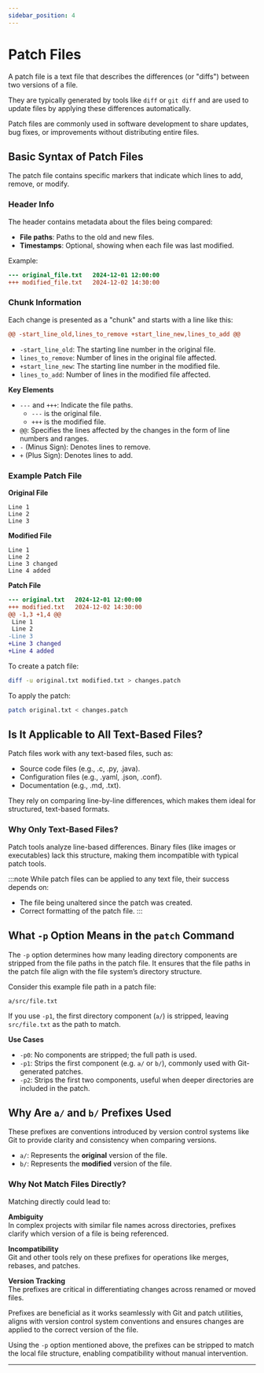 ```yaml
---
sidebar_position: 4
---
```


# Patch Files

A patch file is a text file that describes the differences (or "diffs") between two versions of a file.

They are typically generated by tools like `diff` or `git diff` and are used to update files by applying these differences automatically.

Patch files are commonly used in software development to share updates, bug fixes, or improvements without distributing entire files.

## Basic Syntax of Patch Files

The patch file contains specific markers that indicate which lines to add, remove, or modify.

### Header Info

The header contains metadata about the files being compared:
- **File paths**: Paths to the old and new files.  
- **Timestamps**: Optional, showing when each file was last modified.

Example:

```diff
--- original_file.txt   2024-12-01 12:00:00
+++ modified_file.txt   2024-12-02 14:30:00
```

### Chunk Information

Each change is presented as a "chunk" and starts with a line like this:

```diff
@@ -start_line_old,lines_to_remove +start_line_new,lines_to_add @@
```

- `-start_line_old`: The starting line number in the original file.
- `lines_to_remove`: Number of lines in the original file affected.
- `+start_line_new`: The starting line number in the modified file.
- `lines_to_add`: Number of lines in the modified file affected.

**Key Elements**

- `---` and `+++`: Indicate the file paths.
    - `---` is the original file.
    - `+++` is the modified file.
- `@@`: Specifies the lines affected by the changes in the form of line numbers and ranges.
- `-` (Minus Sign): Denotes lines to remove.
- `+` (Plus Sign): Denotes lines to add.

### Example Patch File

**Original File**

```text title="original.txt"
Line 1
Line 2
Line 3
```

**Modified File**

```text title="modified.txt"
Line 1
Line 2
Line 3 changed
Line 4 added
```

**Patch File**

```diff title="changes.patch"
--- original.txt   2024-12-01 12:00:00
+++ modified.txt   2024-12-02 14:30:00
@@ -1,3 +1,4 @@
 Line 1
 Line 2
-Line 3
+Line 3 changed
+Line 4 added
```

To create a patch file:

```bash
diff -u original.txt modified.txt > changes.patch
```

To apply the patch:

```bash
patch original.txt < changes.patch
```

## Is It Applicable to All Text-Based Files?

Patch files work with any text-based files, such as:

- Source code files (e.g., .c, .py, .java).
- Configuration files (e.g., .yaml, .json, .conf).
- Documentation (e.g., .md, .txt).

They rely on comparing line-by-line differences, which makes them ideal for structured, text-based formats.

### Why Only Text-Based Files?

Patch tools analyze line-based differences. Binary files (like images or executables) lack this structure, making them incompatible with typical patch tools.

:::note
While patch files can be applied to any text file, their success depends on:
- The file being unaltered since the patch was created.
- Correct formatting of the patch file.
:::

## What `-p` Option Means in the `patch` Command

The `-p` option determines how many leading directory components are stripped from the file paths in the patch file. It ensures that the file paths in the patch file align with the file system’s directory structure.

Consider this example file path in a patch file:

`a/src/file.txt`

If you use `-p1`, the first directory component (`a/`) is stripped, leaving `src/file.txt` as the path to match.

**Use Cases**
- `-p0`: No components are stripped; the full path is used.
- `-p1`: Strips the first component (e.g. `a/` or `b/`), commonly used with Git-generated patches.
- `-p2`: Strips the first two components, useful when deeper directories are included in the patch.


## Why Are `a/` and `b/` Prefixes Used

These prefixes are conventions introduced by version control systems like Git to provide clarity and consistency when comparing versions.

- `a/`: Represents the **original** version of the file.
- `b/`: Represents the **modified** version of the file.

### Why Not Match Files Directly?

Matching directly could lead to:

**Ambiguity**  
In complex projects with similar file names across directories, prefixes clarify which version of a file is being referenced. 

**Incompatibility**  
Git and other tools rely on these prefixes for operations like merges, rebases, and patches.  

**Version Tracking**  
The prefixes are critical in differentiating changes across renamed or moved files.  

Prefixes are beneficial as it works seamlessly with Git and patch utilities, aligns with version control system conventions and ensures changes are applied to the correct version of the file.

Using the `-p` option mentioned above, the prefixes can be stripped to match the local file structure, enabling compatibility without manual intervention.

---